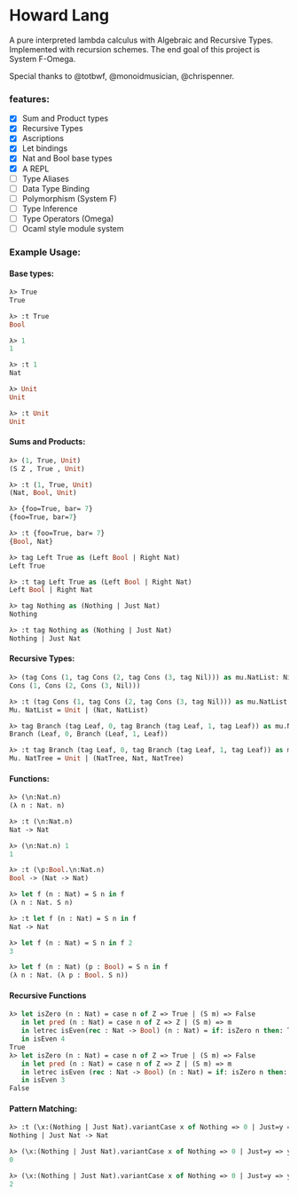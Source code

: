 # Howard Lang

A pure interpreted lambda calculus with Algebraic and Recursive Types. Implemented with recursion schemes. The end goal of this project is System F-Omega.

Special thanks to @totbwf, @monoidmusician, @chrispenner.

### features:
 - [x] Sum and Product types
 - [x] Recursive Types
 - [x] Ascriptions
 - [x] Let bindings
 - [x] Nat and Bool base types
 - [x] A REPL
 - [ ] Type Aliases
 - [ ] Data Type Binding
 - [ ] Polymorphism (System F)
 - [ ] Type Inference
 - [ ] Type Operators (Omega)
 - [ ] Ocaml style module system

### Example Usage:
#### Base types:
```ml
λ> True
True

λ> :t True
Bool

λ> 1
1

λ> :t 1
Nat

λ> Unit
Unit

λ> :t Unit
Unit
```
#### Sums and Products:
```ml
λ> (1, True, Unit)
(S Z , True , Unit)

λ> :t (1, True, Unit)
(Nat, Bool, Unit)

λ> {foo=True, bar= 7}
{foo=True, bar=7}

λ> :t {foo=True, bar= 7}
{Bool, Nat}

λ> tag Left True as (Left Bool | Right Nat)
Left True

λ> :t tag Left True as (Left Bool | Right Nat)
Left Bool | Right Nat

λ> tag Nothing as (Nothing | Just Nat)
Nothing

λ> :t tag Nothing as (Nothing | Just Nat)
Nothing | Just Nat
```

#### Recursive Types:
```ml
λ> (tag Cons (1, tag Cons (2, tag Cons (3, tag Nil))) as mu.NatList: Nil | Cons (Nat, NatList))
Cons (1, Cons (2, Cons (3, Nil)))

λ> :t (tag Cons (1, tag Cons (2, tag Cons (3, tag Nil))) as mu.NatList: Nil | Cons (Nat, NatList))
Mu. NatList = Unit | (Nat, NatList)

λ> tag Branch (tag Leaf, 0, tag Branch (tag Leaf, 1, tag Leaf)) as mu.NatTree: Leaf | Branch (NatTree, Nat, NatTree)
Branch (Leaf, 0, Branch (Leaf, 1, Leaf))

λ> :t tag Branch (tag Leaf, 0, tag Branch (tag Leaf, 1, tag Leaf)) as mu.NatTree: Leaf | Branch (NatTree, Nat, NatTree)
Mu. NatTree = Unit | (NatTree, Nat, NatTree)
```

#### Functions:
```ml
λ> (\n:Nat.n)
(λ n : Nat. n)

λ> :t (\n:Nat.n)
Nat -> Nat

λ> (\n:Nat.n) 1
1

λ> :t (\p:Bool.\n:Nat.n)
Bool -> (Nat -> Nat)

λ> let f (n : Nat) = S n in f
(λ n : Nat. S n)

λ> :t let f (n : Nat) = S n in f
Nat -> Nat

λ> let f (n : Nat) = S n in f 2
3

λ> let f (n : Nat) (p : Bool) = S n in f
(λ n : Nat. (λ p : Bool. S n))
```

#### Recursive Functions
```ml
λ> let isZero (n : Nat) = case n of Z => True | (S m) => False 
   in let pred (n : Nat) = case n of Z => Z | (S m) => m 
   in letrec isEven(rec : Nat -> Bool) (n : Nat) = if: isZero n then: True else: if: isZero (pred n) then: False else: rec (pred (pred n)) 
   in isEven 4
True
λ> let isZero (n : Nat) = case n of Z => True | (S m) => False 
   in let pred (n : Nat) = case n of Z => Z | (S m) => m 
   in letrec isEven (rec : Nat -> Bool) (n : Nat) = if: isZero n then: True else: if: isZero (pred n) then: False else: rec (pred (pred n)) 
   in isEven 3
False
```

#### Pattern Matching:
```ml
λ> :t (\x:(Nothing | Just Nat).variantCase x of Nothing => 0 | Just=y => y)
Nothing | Just Nat -> Nat

λ> (\x:(Nothing | Just Nat).variantCase x of Nothing => 0 | Just=y => y) (tag Nothing as (Nothing | Just Nat))
0

λ> (\x:(Nothing | Just Nat).variantCase x of Nothing => 0 | Just=y => y) (tag Just 2 as (Nothing | Just Nat))
2
```
